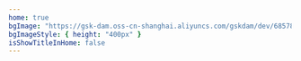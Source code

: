 ```yaml
---
home: true
bgImage: "https://gsk-dam.oss-cn-shanghai.aliyuncs.com/gskdam/dev/685789ecc0fd38e2abd821628256cd4d1681460478115.png"
bgImageStyle: { height: "400px" }
isShowTitleInHome: false
---
```

